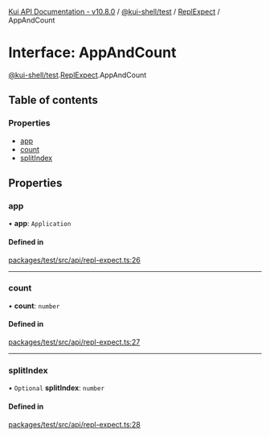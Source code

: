 [Kui API Documentation - v10.8.0](../README.md) / [@kui-shell/test](../modules/kui_shell_test.md) / [ReplExpect](../modules/kui_shell_test.ReplExpect.md) / AppAndCount

# Interface: AppAndCount

[@kui-shell/test](../modules/kui_shell_test.md).[ReplExpect](../modules/kui_shell_test.ReplExpect.md).AppAndCount

## Table of contents

### Properties

- [app](kui_shell_test.ReplExpect.AppAndCount.md#app)
- [count](kui_shell_test.ReplExpect.AppAndCount.md#count)
- [splitIndex](kui_shell_test.ReplExpect.AppAndCount.md#splitindex)

## Properties

### app

• **app**: `Application`

#### Defined in

[packages/test/src/api/repl-expect.ts:26](https://github.com/mra-ruiz/kui/blob/27e887ab4/packages/test/src/api/repl-expect.ts#L26)

---

### count

• **count**: `number`

#### Defined in

[packages/test/src/api/repl-expect.ts:27](https://github.com/mra-ruiz/kui/blob/27e887ab4/packages/test/src/api/repl-expect.ts#L27)

---

### splitIndex

• `Optional` **splitIndex**: `number`

#### Defined in

[packages/test/src/api/repl-expect.ts:28](https://github.com/mra-ruiz/kui/blob/27e887ab4/packages/test/src/api/repl-expect.ts#L28)
